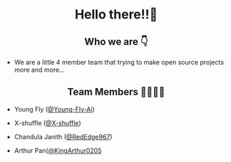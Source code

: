 <h1 align="center">Hello there!!👋</h1>
<h2 align="center">Who we are 👇</h2>
<ul>
  <li>We are a little 4 member team that trying to make open source projects more and more...</li>
</ul>

<h2 align="center">Team Members 👨👨👨👨‍</h2>

* Young Fly ([@Young-Fly-Ai](https://github.com/Young-Fly-Ai))

* X-shuffle ([@X-shuffle](https://github.com/X-shuffle))

* Chandula Janith ([@RedEdge967](https://github.com/RedEdge967))

* Arthur Pan([@KingArthur0205](https://github.com/KingArthur0205) 
